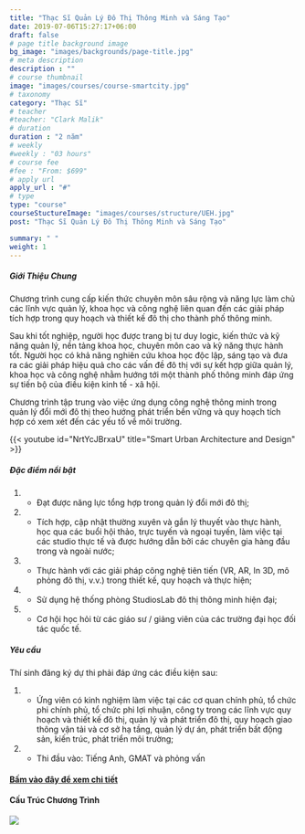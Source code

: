 ```yaml
---
title: "Thạc Sĩ Quản Lý Đô Thị Thông Minh và Sáng Tạo"
date: 2019-07-06T15:27:17+06:00
draft: false
# page title background image
bg_image: "images/backgrounds/page-title.jpg"
# meta description
description : ""
# course thumbnail
image: "images/courses/course-smartcity.jpg"
# taxonomy
category: "Thạc Sĩ"
# teacher
#teacher: "Clark Malik"
# duration
duration : "2 năm"
# weekly
#weekly : "03 hours"
# course fee
#fee : "From: $699"
# apply url
apply_url : "#"
# type
type: "course"
courseStuctureImage: "images/courses/structure/UEH.jpg"
post: "Thạc Sĩ Quản Lý Đô Thị Thông Minh và Sáng Tạo"

summary: " "
weight: 1
---
```



##### Giới Thiệu Chung

<!--StartFragment-->
Chương trình cung cấp kiến thức chuyên môn sâu rộng và năng lực làm chủ các lĩnh vực quản lý, khoa học và công nghệ liên quan đến các giải pháp tích hợp trong quy hoạch và thiết kế đô thị cho thành phố thông minh.

Sau khi tốt nghiệp, người học được trang bị tư duy logic, kiến thức và kỹ năng quản lý, nền tảng khoa học, chuyên môn cao và kỹ năng thực hành tốt. Người học có khả năng nghiên cứu khoa học độc lập, sáng tạo và đưa ra các giải pháp hiệu quả cho các vấn đề đô thị với sự kết hợp giữa quản lý, khoa học và công nghệ nhằm hướng tới một thành phố thông minh đáp ứng sự tiến bộ của điều kiện kinh tế - xã hội.

Chương trình tập trung vào việc ứng dụng công nghệ thông minh trong quản lý đổi mới đô thị theo hướng phát triển bền vững và quy hoạch tích hợp có xem xét đến các yếu tố về môi trường.
<!--EndFragment-->
{{< youtube id="NrtYcJBrxaU" title="Smart Urban Architecture and Design" >}}


##### Đặc điểm nổi bật

1. * Đạt được năng lực tổng hợp trong quản lý đổi mới đô thị; 
2. * Tích hợp, cập nhật thường xuyên và gắn lý thuyết vào thực hành, học qua các buổi hội thảo, trực tuyến và ngoại tuyến, làm việc tại các studio thực tế và được hướng dẫn bởi các chuyên gia hàng đầu trong và ngoài nước; 
3. * Thực hành với các giải pháp công nghệ tiên tiến (VR, AR, In 3D, mô phỏng đô thị, v.v.) trong thiết kế, quy hoạch và thực hiện; 
4. * Sử dụng hệ thống phòng StudiosLab đô thị thông minh hiện đại; 
5. * Cơ hội học hỏi từ các giáo sư / giảng viên của các trường đại học đối tác quốc tế.


##### Yêu cầu
Thí sinh đăng ký dự thi phải đáp ứng các điều kiện sau:

1. * Ứng viên có kinh nghiệm làm việc tại các cơ quan chính phủ, tổ chức phi chính phủ, tổ chức phi lợi nhuận, công ty trong các lĩnh vực quy hoạch và thiết kế đô thị, quản lý và phát triển đô thị, quy hoạch giao thông vận tải và cơ sở hạ tầng, quản lý dự án, phát triển bất động sản, kiến trúc, phát triển môi trường;
2. * Thi đầu vào: Tiếng Anh, GMAT và phỏng vấn



#### [Bấm vào đây để xem chi tiết](https://www.ueh.edu.vn/dao-tao/thac-si-tien-si/thac-si-dieu-hanh-cao-cap-emba/quan-ly-do-thi-thong-minh-va-sang-tao/?fbclid=IwAR09xSUOK2WxPuLZdZ4whONMLsnSDkAyvQqkoX0iioGizyCGdkdtBUqgig4)

#### Cấu Trúc Chương Trình 
![](images/courses/structure/master-ueh.JPG)
